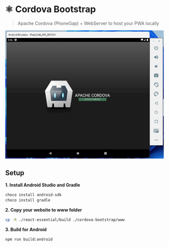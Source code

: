 # ⚛️ Cordova Bootstrap

> Apache Cordova (PhoneGap) + WebServer to host your PWA locally

![screenshot](./assets/screenshot.png)

## Setup

**1. Install Android Studio and Gradle**

```bash
choco install android-sdk
choco install gradle
```

**2. Copy your website to www folder**

```bash
cp -R ./react-essential/build ./cordova-bootstrap/www
```

**3. Build for Android**

```bash
npm run build:android
```
